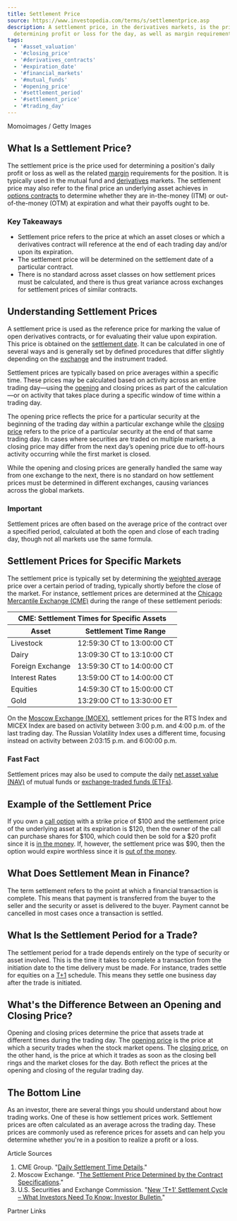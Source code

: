 ```yaml
---
title: Settlement Price
source: https://www.investopedia.com/terms/s/settlementprice.asp
description: A settlement price, in the derivatives markets, is the price used for
  determining profit or loss for the day, as well as margin requirements.
tags:
  - '#asset_valuation'
  - '#closing_price'
  - '#derivatives_contracts'
  - '#expiration_date'
  - '#financial_markets'
  - '#mutual_funds'
  - '#opening_price'
  - '#settlement_period'
  - '#settlement_price'
  - '#trading_day'
---
```

Momoimages / Getty Images

## What Is a Settlement Price?

The settlement price is the price used for determining a position's daily profit or loss as well as the related [margin](https://www.investopedia.com/terms/m/margin.asp) requirements for the position. It is typically used in the mutual fund and [derivatives](https://www.investopedia.com/terms/d/derivative.asp) markets. The settlement price may also refer to the final price an underlying asset achieves in [options contracts](https://www.investopedia.com/terms/o/optionscontract.asp) to determine whether they are in-the-money (ITM) or out-of-the-money (OTM) at expiration and what their payoffs ought to be.

### Key Takeaways

- Settlement price refers to the price at which an asset closes or which a derivatives contract will reference at the end of each trading day and/or upon its expiration.
- The settlement price will be determined on the settlement date of a particular contract.
- There is no standard across asset classes on how settlement prices must be calculated, and there is thus great variance across exchanges for settlement prices of similar contracts.

## Understanding Settlement Prices

A settlement price is used as the reference price for marking the value of open derivatives contracts, or for evaluating their value upon expiration. This price is obtained on the [settlement date](https://www.investopedia.com/terms/s/settlementdate.asp). It can be calculated in one of several ways and is generally set by defined procedures that differ slightly depending on the [exchange](https://www.investopedia.com/terms/e/exchange.asp) and the instrument traded.

Settlement prices are typically based on price averages within a specific time. These prices may be calculated based on activity across an entire trading day—using the [opening](https://www.investopedia.com/terms/o/openingprice.asp) and closing prices as part of the calculation—or on activity that takes place during a specific window of time within a trading day.

The opening price reflects the price for a particular security at the beginning of the trading day within a particular exchange while the [closing price](https://www.investopedia.com/terms/c/closingprice.asp) refers to the price of a particular security at the end of that same trading day. In cases where securities are traded on multiple markets, a closing price may differ from the next day’s opening price due to off-hours activity occurring while the first market is closed.

While the opening and closing prices are generally handled the same way from one exchange to the next, there is no standard on how settlement prices must be determined in different exchanges, causing variances across the global markets.

### Important

Settlement prices are often based on the average price of the contract over a specified period, calculated at both the open and close of each trading day, though not all markets use the same formula.

## Settlement Prices for Specific Markets

The settlement price is typically set by determining the [weighted average](https://www.investopedia.com/terms/w/weightedaverage.asp) price over a certain period of trading, typically shortly before the close of the market. For instance, settlement prices are determined at the [Chicago Mercantile Exchange (CME)](https://www.investopedia.com/terms/c/cme.asp) during the range of these settlement periods:

<table><thead><tr><th colspan="2">CME: Settlement Times for Specific Assets</th></tr><tr><th>Asset</th><th>Settlement Time Range</th></tr></thead><tbody><tr><td>Livestock</td><td>12:59:30 CT to 13:00:00 CT</td></tr><tr><td>Dairy</td><td>13:09:30 CT to 13:10:00 CT</td></tr><tr><td>Foreign Exchange</td><td>13:59:30 CT to 14:00:00 CT</td></tr><tr><td>Interest Rates</td><td>13:59:00 CT to 14:00:00 CT</td></tr><tr><td>Equities</td><td>14:59:30 CT to 15:00:00 CT</td></tr><tr><td>Gold</td><td>13:29:00 CT to 13:30:00 ET</td></tr></tbody></table>

On the [Moscow Exchange (MOEX)](https://www.investopedia.com/what-is-moex-5219882), settlement prices for the RTS Index and MICEX Index are based on activity between 3:00 p.m. and 4:00 p.m. of the last trading day. The Russian Volatility Index uses a different time, focusing instead on activity between 2:03:15 p.m. and 6:00:00 p.m.

### Fast Fact

Settlement prices may also be used to compute the daily [net asset value (NAV)](https://www.investopedia.com/terms/n/nav.asp) of mutual funds or [exchange-traded funds (ETFs)](https://www.investopedia.com/terms/e/etf.asp).

## Example of the Settlement Price

If you own a [call option](https://www.investopedia.com/terms/c/calloption.asp) with a strike price of $100 and the settlement price of the underlying asset at its expiration is $120, then the owner of the call can purchase shares for $100, which could then be sold for a $20 profit since it is [in the money](https://www.investopedia.com/terms/i/inthemoney.asp). If, however, the settlement price was $90, then the option would expire worthless since it is [out of the money](https://www.investopedia.com/terms/o/outofthemoney.asp).

## What Does Settlement Mean in Finance?

The term settlement refers to the point at which a financial transaction is complete. This means that payment is transferred from the buyer to the seller and the security or asset is delivered to the buyer. Payment cannot be cancelled in most cases once a transaction is settled.

## What Is the Settlement Period for a Trade?

The settlement period for a trade depends entirely on the type of security or asset involved. This is the time it takes to complete a transaction from the initiation date to the time delivery must be made. For instance, trades settle for equities on a [T+1](https://www.investopedia.com/terms/t/tplus1.asp) schedule. This means they settle one business day after the trade is initiated.

## What's the Difference Between an Opening and Closing Price?

Opening and closing prices determine the price that assets trade at different times during the trading day. The [opening price](https://www.investopedia.com/terms/o/openingprice.asp) is the price at which a security trades when the stock market opens. The [closing price](https://www.investopedia.com/terms/c/closingprice.asp), on the other hand, is the price at which it trades as soon as the closing bell rings and the market closes for the day. Both reflect the prices at the opening and closing of the regular trading day.

## The Bottom Line

As an investor, there are several things you should understand about how trading works. One of these is how settlement prices work. Settlement prices are often calculated as an average across the trading day. These prices are commonly used as reference prices for assets and can help you determine whether you're in a position to realize a profit or a loss.

Article Sources

1. CME Group. "[Daily Settlement Time Details](https://cmegroupclientsite.atlassian.net/wiki/spaces/EPICSANDBOX/pages/46119151/Daily+Settlement+Time+Details)."
2. Moscow Exchange. "[The Settlement Price Determined by the Contract Specifications](https://www.moex.com/a2438)."
3. U.S. Securities and Exchange Commission. "[New 'T+1' Settlement Cycle – What Investors Need To Know: Investor Bulletin.](https://www.sec.gov/oiea/investor-alerts-and-bulletins/new-t1-settlement-cycle-what-investors-need-know-investor)"

Partner Links